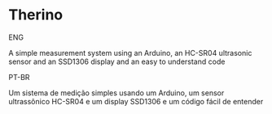 # Therino

ENG

A simple measurement system using an Arduino, an HC-SR04 ultrasonic sensor and an SSD1306 display and an easy to understand code


PT-BR

Um sistema de medição simples usando um Arduino, um sensor ultrassônico HC-SR04 e um display SSD1306 e um código fácil de entender
